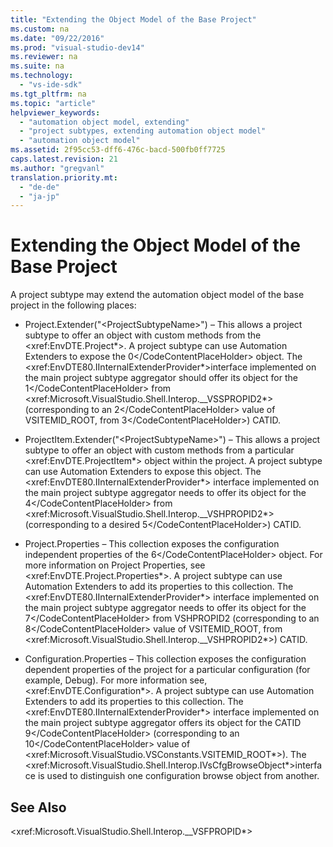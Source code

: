 ```yaml
---
title: "Extending the Object Model of the Base Project"
ms.custom: na
ms.date: "09/22/2016"
ms.prod: "visual-studio-dev14"
ms.reviewer: na
ms.suite: na
ms.technology: 
  - "vs-ide-sdk"
ms.tgt_pltfrm: na
ms.topic: "article"
helpviewer_keywords: 
  - "automation object model, extending"
  - "project subtypes, extending automation object model"
  - "automation object model"
ms.assetid: 2f95cc53-dff6-476c-bacd-500fb0ff7725
caps.latest.revision: 21
ms.author: "gregvanl"
translation.priority.mt: 
  - "de-de"
  - "ja-jp"
---
```

# Extending the Object Model of the Base Project
A project subtype may extend the automation object model of the base project in the following places:  
  
-   Project.Extender("\<ProjectSubtypeName>") – This allows a project subtype to offer an object with custom methods from the \<xref:EnvDTE.Project*>. A project subtype can use Automation Extenders to expose the <CodeContentPlaceHolder>0\</CodeContentPlaceHolder> object. The \<xref:EnvDTE80.IInternalExtenderProvider*>interface implemented on the main project subtype aggregator should offer its object for the <CodeContentPlaceHolder>1\</CodeContentPlaceHolder> from \<xref:Microsoft.VisualStudio.Shell.Interop.__VSSPROPID2*> (corresponding to an <CodeContentPlaceHolder>2\</CodeContentPlaceHolder> value of VSITEMID_ROOT, from <CodeContentPlaceHolder>3\</CodeContentPlaceHolder>) CATID.  
  
-   ProjectItem.Extender("\<ProjectSubtypeName>") – This allows a project subtype to offer an object with custom methods from a particular \<xref:EnvDTE.ProjectItem*> object within the project. A project subtype can use Automation Extenders to expose this object. The \<xref:EnvDTE80.IInternalExtenderProvider*> interface implemented on the main project subtype aggregator needs to offer its object for the <CodeContentPlaceHolder>4\</CodeContentPlaceHolder> from \<xref:Microsoft.VisualStudio.Shell.Interop.__VSHPROPID2*> (corresponding to a desired <CodeContentPlaceHolder>5\</CodeContentPlaceHolder>) CATID.  
  
-   Project.Properties – This collection exposes the configuration independent properties of the <CodeContentPlaceHolder>6\</CodeContentPlaceHolder> object. For more information on Project Properties, see \<xref:EnvDTE.Project.Properties*>. A project subtype can use Automation Extenders to add its properties to this collection. The \<xref:EnvDTE80.IInternalExtenderProvider*> interface implemented on the main project subtype aggregator needs to offer its object for the <CodeContentPlaceHolder>7\</CodeContentPlaceHolder> from VSHPROPID2 (corresponding to an <CodeContentPlaceHolder>8\</CodeContentPlaceHolder> value of VSITEMID_ROOT, from \<xref:Microsoft.VisualStudio.Shell.Interop.__VSHPROPID2*>) CATID.  
  
-   Configuration.Properties – This collection exposes the configuration dependent properties of the project for a particular configuration (for example, Debug). For more information see, \<xref:EnvDTE.Configuration*>. A project subtype can use Automation Extenders to add its properties to this collection. The \<xref:EnvDTE80.IInternalExtenderProvider*> interface implemented on the main project subtype aggregator offers its object for the CATID <CodeContentPlaceHolder>9\</CodeContentPlaceHolder> (corresponding to an <CodeContentPlaceHolder>10\</CodeContentPlaceHolder> value of \<xref:Microsoft.VisualStudio.VSConstants.VSITEMID_ROOT*>). The \<xref:Microsoft.VisualStudio.Shell.Interop.IVsCfgBrowseObject*>interface is used to distinguish one configuration browse object from another.  
  
## See Also  
 \<xref:Microsoft.VisualStudio.Shell.Interop.__VSFPROPID*>